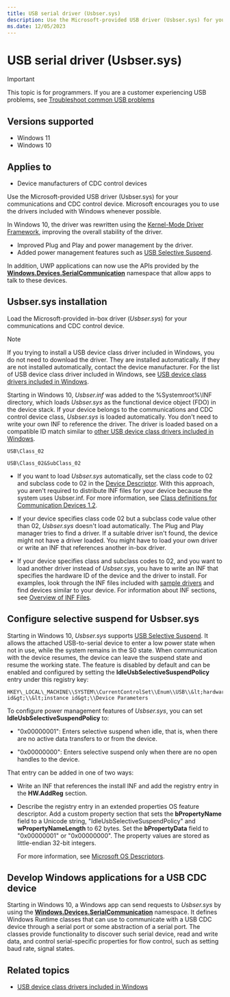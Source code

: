 ```yaml
---
title: USB serial driver (Usbser.sys)
description: Use the Microsoft-provided USB driver (Usbser.sys) for your communications and CDC control device.
ms.date: 12/05/2023
---
```


# USB serial driver (Usbser.sys)

> [!IMPORTANT]
> This topic is for programmers. If you are a customer experiencing USB problems, see [Troubleshoot common USB problems](https://support.microsoft.com/help/17614/windows-10-troubleshoot-common-usb-problems)

## Versions supported

- Windows 11
- Windows 10

## Applies to

- Device manufacturers of CDC control devices

Use the Microsoft-provided USB driver (Usbser.sys) for your communications and CDC control device. Microsoft encourages you to use the drivers included with Windows whenever possible.

In Windows 10, the driver was rewritten using the [Kernel-Mode Driver Framework](../wdf/index.md), improving the overall stability of the driver.

- Improved Plug and Play and power management by the driver.
- Added power management features such as [USB Selective Suspend](usb-selective-suspend.md).

In addition, UWP applications can now use the APIs provided by the **[Windows.Devices.SerialCommunication](/uwp/api/Windows.Devices.SerialCommunication)** namespace that allow apps to talk to these devices.

## Usbser.sys installation

Load the Microsoft-provided in-box driver (*Usbser.sys*) for your communications and CDC control device.

> [!NOTE]
> If you trying to install a USB device class driver included in Windows, you do not need to download the driver. They are installed automatically. If they are not installed automatically, contact the device manufacturer. For the list of USB device class driver included in Windows, see [USB device class drivers included in Windows](supported-usb-classes.md).

Starting in Windows 10, *Usbser.inf* was added to the %Systemroot%\\INF directory, which loads *Usbser.sys* as the functional device object (FDO) in the device stack. If your device belongs to the communications and CDC control device class, *Usbser.sys* is loaded automatically. You don't need to write your own INF to reference the driver. The driver is loaded based on a compatible ID match similar to [other USB device class drivers included in Windows](supported-usb-classes.md).

`USB\Class_02`

`USB\Class_02&SubClass_02`

- If you want to load *Usbser.sys* automatically, set the class code to 02 and subclass code to 02 in the [Device Descriptor](usb-device-descriptors.md). With this approach, you aren't required to distribute INF files for your device because the system uses Usbser.inf. For more information, see [Class definitions for Communication Devices 1.2](https://www.usb.org/document-library/class-definitions-communication-devices-12).

- If your device specifies class code 02 but a subclass code value other than 02, *Usbser.sys* doesn't load automatically. The Plug and Play manager tries to find a driver. If a suitable driver isn't found, the device might not have a driver loaded. You might have to load your own driver or write an INF that references another in-box driver.

- If your device specifies class and subclass codes to 02, and you want to load another driver instead of *Usbser.sys*, you have to write an INF that specifies the hardware ID of the device and the driver to install. For examples, look through the INF files included with [sample drivers](../samples/universal-serial-bus--usb--driver-samples.md) and find devices similar to your device. For information about INF sections, see [Overview of INF Files](../install/overview-of-inf-files.md).

## Configure selective suspend for Usbser.sys

Starting in Windows 10, *Usbser.sys* supports [USB Selective Suspend](usb-selective-suspend.md). It allows the attached USB-to-serial device to enter a low power state when not in use, while the system remains in the S0 state. When communication with the device resumes, the device can leave the suspend state and resume the working state. The feature is disabled by default and can be enabled and configured by setting the **IdleUsbSelectiveSuspendPolicy** entry under this registry key:

```syntax
HKEY\_LOCAL\_MACHINE\\SYSTEM\\CurrentControlSet\\Enum\\USB\\&lt;hardware id&gt;\\&lt;instance id&gt;\\Device Parameters
```

To configure power management features of *Usbser.sys*, you can set **IdleUsbSelectiveSuspendPolicy** to:

- "0x00000001": Enters selective suspend when idle, that is, when there are no active data transfers to or from the device.

- "0x00000000": Enters selective suspend only when there are no open handles to the device.

That entry can be added in one of two ways:

- Write an INF that references the install INF and add the registry entry in the **HW.AddReg** section.
- Describe the registry entry in an extended properties OS feature descriptor. Add a custom property section that sets the **bPropertyName** field to a Unicode string, "IdleUsbSelectiveSuspendPolicy" and **wPropertyNameLength** to 62 bytes. Set the **bPropertyData** field to "0x00000001" or "0x00000000". The property values are stored as little-endian 32-bit integers.

    For more information, see [Microsoft OS Descriptors](./microsoft-defined-usb-descriptors.md).

## Develop Windows applications for a USB CDC device

Starting in Windows 10, a Windows app can send requests to *Usbser.sys* by using the **[Windows.Devices.SerialCommunication](/uwp/api/Windows.Devices.SerialCommunication)** namespace. It defines Windows Runtime classes that can use to communicate with a USB CDC device through a serial port or some abstraction of a serial port. The classes provide functionality to discover such serial device, read and write data, and control serial-specific properties for flow control, such as setting baud rate, signal states.

## Related topics

- [USB device class drivers included in Windows](supported-usb-classes.md)
